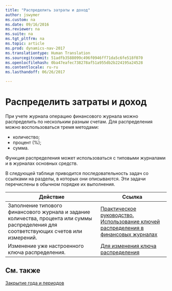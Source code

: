 ```yaml
---
title: "Распределить затраты и доход"
author: jswymer
ms.custom: na
ms.date: 09/16/2016
ms.reviewer: na
ms.suite: na
ms.tgt_pltfrm: na
ms.topic: article
ms.prod: dynamics-nav-2017
ms.translationtype: Human Translation
ms.sourcegitcommit: 51adfb3588099c496f0946ff71da5c6fe518f070
ms.openlocfilehash: 0ba47eafec738278af51a955db2b224195a24528
ms.contentlocale: ru-ru
ms.lasthandoff: 06/26/2017

---
```

# <a name="allocate-costs-and-income"></a>Распределить затраты и доход
При учете журнала операцию финансового журнала можно распределить по нескольким разным счетам. Для распределения можно воспользоваться тремя методами:

- количество;
- процент (%);
- сумма.

Функция распределения может использоваться с типовыми журналами и в журналах основных средств.
<!--You can also distribute the cost or revenue of a line to an intercompany partner when you post a sales or purchase document. When you post the document, a line will be posted in your general journal, and a corresponding line will be created in the intercompany outbox.-->

В следующей таблице приводится последовательность задач со ссылками на разделы, в которых они описываются. Эти задачи перечислены в обычном порядке их выполнения.

|Действие |Ссылка |
|---|----|
|Заполнение типового финансового журнала и задание количества, процента или суммы распределения для соответствующих счетов или измерений.|[Практическое руководство. Использование ключей распределения в финансовых журналах](ui-how-use-allocation-keys-general-journals.md)|
|Изменение уже настроенного ключа распределения.|[Для изменения ключа распределения](ui-how-use-allocation-keys-general-journals.md)|

## <a name="see-also"></a>См. также
[Закрытие года и периодов](year-close-years-periods.md)

